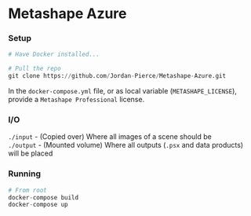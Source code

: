 # Metashape Azure

### Setup
```python
# Have Docker installed...

# Pull the repo
git clone https://github.com/Jordan-Pierce/Metashape-Azure.git
```
In the `docker-compose.yml` file, or as local variable (`METASHAPE_LICENSE`), provide a `Metashape
Professional` license. 

### I/O
`./input` - (Copied over) Where all images of a scene should be  
`./output` - (Mounted volume) Where all outputs (`.psx` and data products) will be placed

### Running
```python
# From root
docker-compose build
docker-compose up
```